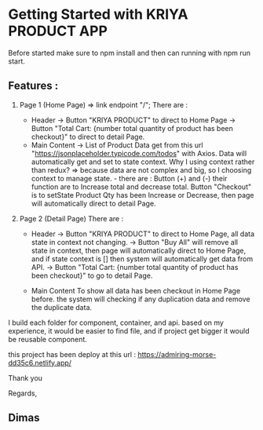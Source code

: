 # Getting Started with KRIYA PRODUCT APP
Before started make sure to npm install and then can running with npm run start. 
## Features :
1. Page 1 (Home Page) => link endpoint "/";
    There are : 
    - Header 
        -> Button "KRIYA PRODUCT" to direct to Home Page
        -> Button "Total Cart: {number total quantity of product has been checkout}" to direct to detail Page.
    - Main Content 
        -> List of Product
            Data get from this url "https://jsonplaceholder.typicode.com/todos" with Axios.
            Data will automatically get and set to state context. 
            Why I using context rather than redux? => because data are not complex and big, so I choosing context to manage state.
            - there are : 
                Button (+) and (-) their function are to Increase total and decrease total.
                Button "Checkout" is to setState Product Qty has been Increase or Decrease, then page will automatically direct to detail Page.

2. Page 2 (Detail Page) 
    There are :
    - Header 
        -> Button "KRIYA PRODUCT" to direct to Home Page, all data state in context not changing.
        -> Button "Buy All" will remove all state in context, then page will automatically direct to Home Page, and if state context is [] then system will automatically get data from API.
        -> Button "Total Cart: {number total quantity of product has been checkout}" to go to detail Page.

    - Main Content
        To show all data has been checkout in Home Page before.
        the system will checking if any duplication data and remove the duplicate data.

I build each folder for component, container, and api.
based on my experience, it would be easier to find file, and if project get bigger it would be reusable component.

this project has been deploy at this url : https://admiring-morse-dd35c6.netlify.app/

Thank you

Regards,
## Dimas


